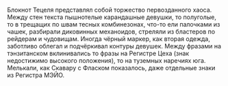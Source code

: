 Блокнот Тецеля представлял собой торжество первозданного хаоса. Между стен текста пышнотелые карандашные девушки, то полуголые, то в трещащих по швам тесных комбинезонах, что-то ели палочками из чашек, разбирали диковинных механоидов, стреляли из бластеров по рейдерам и чудовищам. Иногда чёрный маркер, как вторая одежда, заботливо облегал и подчёркивал контуры девушек. Между фразами на тэнзитанском вклинивались то фразы на Регистре Цеха (знак недостижимо высокого положения), то на туземных наречиях юга. Мелькали, как Скавару с Фласком показалось, даже отдельные знаки из Регистра МЭЙО. 
